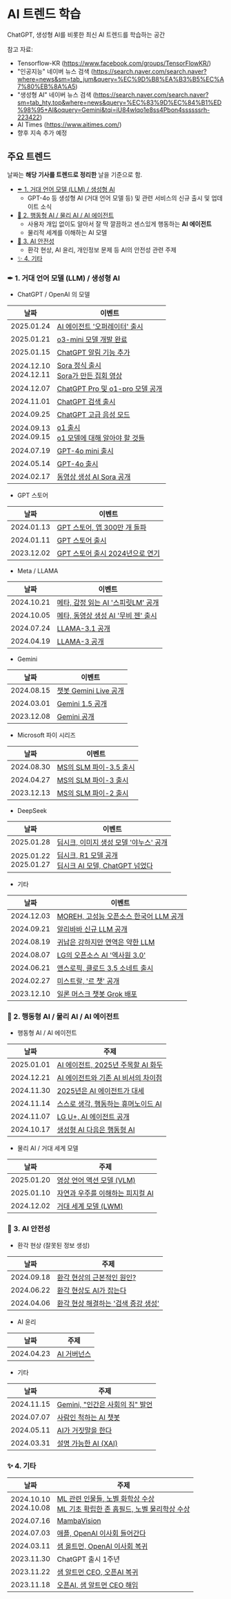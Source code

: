 # AI 트렌드 학습

ChatGPT, 생성형 AI를 비롯한 최신 AI 트렌드를 학습하는 공간

참고 자료:
* Tensorflow-KR (https://www.facebook.com/groups/TensorFlowKR/)
* "인공지능" 네이버 뉴스 검색 (https://search.naver.com/search.naver?where=news&sm=tab_jum&query=%EC%9D%B8%EA%B3%B5%EC%A7%80%EB%8A%A5)
* "생성형 AI" 네이버 뉴스 검색 (https://search.naver.com/search.naver?sm=tab_hty.top&where=news&query=%EC%83%9D%EC%84%B1%ED%98%95+AI&oquery=Gemini&tqi=iU84wlqo1e8ss4Pbon4ssssssrh-223422)
* AI Times (https://www.aitimes.com/)
* 향후 지속 추가 예정

## 주요 트렌드
날짜는 **해당 기사를 트렌드로 정리한** 날을 기준으로 함.

* [✒ 1. 거대 언어 모델 (LLM) / 생성형 AI](https://github.com/WannaBeSuperteur/AI-study/tree/main/AI%20Trend#-1-%EA%B1%B0%EB%8C%80-%EC%96%B8%EC%96%B4-%EB%AA%A8%EB%8D%B8-llm--%EC%83%9D%EC%84%B1%ED%98%95-ai)
  * GPT-4o 등 생성형 AI (거대 언어 모델 등) 및 관련 서비스의 신규 출시 및 업데이트 소식
* [🤖 2. 행동형 AI / 물리 AI / AI 에이전트](https://github.com/WannaBeSuperteur/AI-study/tree/main/AI%20Trend#-2-%ED%96%89%EB%8F%99%ED%98%95-ai--%EB%AC%BC%EB%A6%AC-ai--ai-%EC%97%90%EC%9D%B4%EC%A0%84%ED%8A%B8)
  * 사용자 개입 없이도 알아서 잘 딱 깔끔하고 센스있게 행동하는 **AI 에이전트**
  * 물리적 세계를 이해하는 AI 모델
* [🚨 3. AI 안전성](https://github.com/WannaBeSuperteur/AI-study/tree/main/AI%20Trend#-3-ai-%EC%95%88%EC%A0%84%EC%84%B1)
  * 환각 현상, AI 윤리, 개인정보 문제 등 AI의 안전성 관련 주제
* [✨ 4. 기타](https://github.com/WannaBeSuperteur/AI-study/tree/main/AI%20Trend#-4-%EA%B8%B0%ED%83%80)

### ✒ 1. 거대 언어 모델 (LLM) / 생성형 AI

* ChatGPT / OpenAI 의 모델

|날짜|이벤트|
|---|---|
|2025.01.24|[AI 에이전트 '오퍼레이터' 출시](https://github.com/WannaBeSuperteur/AI-study/blob/main/AI%20Trend/AI_Trend_Jan_2025.md#20250124-%EA%B8%88)|
|2025.01.21|[o3-mini 모델 개발 완료](https://github.com/WannaBeSuperteur/AI-study/blob/main/AI%20Trend/AI_Trend_Jan_2025.md#20250121-%ED%99%94)|
|2025.01.15|[ChatGPT 알림 기능 추가](https://github.com/WannaBeSuperteur/AI-study/blob/main/AI%20Trend/AI_Trend_Jan_2025.md#20250115-%EC%88%98)|
|2024.12.10<br>2024.12.11|[Sora 정식 출시](https://github.com/WannaBeSuperteur/AI-study/blob/main/AI%20Trend/AI_Trend_Dec_2024.md#20241210-%ED%99%94)<br>[Sora가 만든 집회 영상](https://github.com/WannaBeSuperteur/AI-study/blob/main/AI%20Trend/AI_Trend_Dec_2024.md#20241211-%EC%88%98)|
|2024.12.07|[ChatGPT Pro 및 o1-pro 모델 공개](https://github.com/WannaBeSuperteur/AI-study/blob/main/AI%20Trend/AI_Trend_Dec_2024.md#20241207-%ED%86%A0)|
|2024.11.01|[ChatGPT 검색 출시](https://github.com/WannaBeSuperteur/AI-study/blob/main/AI%20Trend/AI_Trend_Nov_2024.md#20241101-%EA%B8%88)|
|2024.09.25|[ChatGPT 고급 음성 모드](https://github.com/WannaBeSuperteur/AI-study/blob/main/AI%20Trend/AI_TREND_Sep_2024.md#20240925-%EC%88%98)|
|2024.09.13<br>2024.09.15|[o1 출시](https://github.com/WannaBeSuperteur/AI-study/blob/main/AI%20Trend/AI_TREND_Sep_2024.md#20240913-%EA%B8%88)<br>[o1 모델에 대해 알아야 할 것들](https://github.com/WannaBeSuperteur/AI-study/blob/main/AI%20Trend/AI_TREND_Sep_2024.md#20240915-%EC%9D%BC)|
|2024.07.19|[GPT-4o mini 출시](https://github.com/WannaBeSuperteur/AI-study/blob/main/AI%20Trend/AI_TREND_Jul_2024.md#20240719-%EA%B8%88)|
|2024.05.14|[GPT-4o 출시](https://github.com/WannaBeSuperteur/AI-study/blob/main/AI%20Trend/AI_Trend_May_2024.md#20240514-%ED%99%94)|
|2024.02.17|[동영상 생성 AI Sora 공개](https://github.com/WannaBeSuperteur/AI-study/blob/main/AI%20Trend/AI_TREND_Feb_2024.md#20240217-%ED%86%A0)|

* GPT 스토어

|날짜|이벤트|
|---|---|
|2024.01.13|[GPT 스토어, 앱 300만 개 돌파](https://github.com/WannaBeSuperteur/AI-study/blob/main/AI%20Trend/AI_TREND_Jan_2024.md#20240113-%ED%86%A0)|
|2024.01.11|[GPT 스토어 출시](https://github.com/WannaBeSuperteur/AI-study/blob/main/AI%20Trend/AI_TREND_Jan_2024.md#20240111-%EB%AA%A9)|
|2023.12.02|[GPT 스토어 출시 2024년으로 연기](https://github.com/WannaBeSuperteur/AI-study/blob/main/AI%20Trend/AI_TREND_Dec_2023.md#20231202-%ED%86%A0)|

* Meta / LLAMA

|날짜|이벤트|
|---|---|
|2024.10.21|[메타, 감정 읽는 AI '스피릿LM' 공개](https://github.com/WannaBeSuperteur/AI-study/blob/main/AI%20Trend/AI_Trend_Oct_2024.md#20241021-%EC%9B%94)|
|2024.10.05|[메타, 동영상 생성 AI '무비 젠' 출시](https://github.com/WannaBeSuperteur/AI-study/blob/main/AI%20Trend/AI_Trend_Oct_2024.md#20241005-%ED%86%A0)|
|2024.07.24|[LLAMA-3.1 공개](https://github.com/WannaBeSuperteur/AI-study/blob/main/AI%20Trend/AI_TREND_Jul_2024.md#20240724-%EC%88%98)|
|2024.04.19|[LLAMA-3 공개](https://github.com/WannaBeSuperteur/AI-study/blob/main/AI%20Trend/AI_TREND_Apr_2024.md#20240419-%EA%B8%88)|

* Gemini

|날짜|이벤트|
|---|---|
|2024.08.15|[챗봇 Gemini Live 공개](https://github.com/WannaBeSuperteur/AI-study/blob/main/AI%20Trend/AI_Trend_Aug_2024.md#20240815-%EB%AA%A9)|
|2024.03.01|[Gemini 1.5 공개](https://github.com/WannaBeSuperteur/AI-study/blob/main/AI%20Trend/AI_TREND_Mar_2024.md#20240301-%EA%B8%88)|
|2023.12.08|[Gemini 공개](https://github.com/WannaBeSuperteur/AI-study/blob/main/AI%20Trend/AI_TREND_Dec_2023.md#20231208-%EA%B8%88)|

* Microsoft 파이 시리즈

|날짜|이벤트|
|---|---|
|2024.08.30|[MS의 SLM 파이-3.5 출시](https://github.com/WannaBeSuperteur/AI-study/blob/main/AI%20Trend/AI_Trend_Aug_2024.md#20240830-%EA%B8%88)|
|2024.04.27|[MS의 SLM 파이-3 출시](https://github.com/WannaBeSuperteur/AI-study/blob/main/AI%20Trend/AI_TREND_Apr_2024.md#20240427-%ED%86%A0)|
|2023.12.13|[MS의 SLM 파이-2 출시](https://github.com/WannaBeSuperteur/AI-study/blob/main/AI%20Trend/AI_TREND_Dec_2023.md#20231213-%EC%88%98)|

* DeepSeek

|날짜|이벤트|
|---|---|
|2025.01.28|[딥시크, 이미지 생성 모델 '야누스' 공개](https://github.com/WannaBeSuperteur/AI-study/blob/main/AI%20Trend/AI_Trend_Jan_2025.md#20250128-%ED%99%94)|
|2025.01.22<br>2025.01.27|[딥시크, R1 모델 공개](https://github.com/WannaBeSuperteur/AI-study/blob/main/AI%20Trend/AI_Trend_Jan_2025.md#20250122-%EC%88%98)<br>[딥시크 AI 모델, ChatGPT 넘었다](https://github.com/WannaBeSuperteur/AI-study/blob/main/AI%20Trend/AI_Trend_Jan_2025.md#20250127-%EC%9B%94)|

* 기타

|날짜|이벤트|
|---|---|
|2024.12.03|[MOREH, 고성능 오픈소스 한국어 LLM 공개](https://github.com/WannaBeSuperteur/AI-study/blob/main/AI%20Trend/AI_Trend_Dec_2024.md#20241203-%ED%99%94)|
|2024.09.21|[알리바바 신규 LLM 공개](https://github.com/WannaBeSuperteur/AI-study/blob/main/AI%20Trend/AI_TREND_Sep_2024.md#20240921-%ED%86%A0)|
|2024.08.19|[귀납은 강하지만 연역은 약한 LLM](https://github.com/WannaBeSuperteur/AI-study/blob/main/AI%20Trend/AI_Trend_Aug_2024.md#20240819-%EC%9B%94)|
|2024.08.07|[LG의 오픈소스 AI '엑사원 3.0'](https://github.com/WannaBeSuperteur/AI-study/blob/main/AI%20Trend/AI_Trend_Aug_2024.md#20240807-%EC%88%98)|
|2024.06.21|[앤스로픽, 클로드 3.5 소네트 출시](https://github.com/WannaBeSuperteur/AI-study/blob/main/AI%20Trend/AI_TREND_Jun_2024.md#20240621-%EA%B8%88)|
|2024.02.27|[미스트랄, '르 챗' 공개](https://github.com/WannaBeSuperteur/AI-study/blob/main/AI%20Trend/AI_TREND_Feb_2024.md#20240227-%ED%99%94)|
|2023.12.10|[일론 머스크 챗봇 Grok 배포](https://github.com/WannaBeSuperteur/AI-study/blob/main/AI%20Trend/AI_TREND_Dec_2023.md#20231210-%EC%9D%BC)|

### 🤖 2. 행동형 AI / 물리 AI / AI 에이전트

* 행동형 AI / AI 에이전트

|날짜|주제|
|---|---|
|2025.01.01|[AI 에이전트, 2025년 주목할 AI 화두](https://github.com/WannaBeSuperteur/AI-study/blob/main/AI%20Trend/AI_Trend_Jan_2025.md#20250101-%EC%88%98)|
|2024.12.21|[AI 에이전트와 기존 AI 비서의 차이점](https://github.com/WannaBeSuperteur/AI-study/blob/main/AI%20Trend/AI_Trend_Dec_2024.md#20241221-%ED%86%A0)|
|2024.11.30|[2025년은 AI 에이전트가 대세](https://github.com/WannaBeSuperteur/AI-study/blob/main/AI%20Trend/AI_Trend_Nov_2024.md#20241130-%ED%86%A0-chatgpt-2%EC%A3%BC%EB%85%84)|
|2024.11.14|[스스로 생각, 행동하는 휴머노이드 AI](https://github.com/WannaBeSuperteur/AI-study/blob/main/AI%20Trend/AI_Trend_Nov_2024.md#20241114-%EB%AA%A9--ai-study-repo-1%EC%A3%BC%EB%85%84-)|
|2024.11.07|[LG U+, AI 에이전트 공개](https://github.com/WannaBeSuperteur/AI-study/blob/main/AI%20Trend/AI_Trend_Nov_2024.md#20241107-%EB%AA%A9)|
|2024.10.17|[생성형 AI 다음은 행동형 AI](https://github.com/WannaBeSuperteur/AI-study/blob/main/AI%20Trend/AI_Trend_Oct_2024.md#20241017-%EB%AA%A9)|

* 물리 AI / 거대 세계 모델

|날짜|주제|
|---|---|
|2025.01.20|[영상 언어 액션 모델 (VLM)](https://github.com/WannaBeSuperteur/AI-study/blob/main/AI%20Trend/AI_Trend_Jan_2025.md#20250120-%EC%9B%94)|
|2025.01.10|[자연과 우주를 이해하는 피지컬 AI](https://github.com/WannaBeSuperteur/AI-study/blob/main/AI%20Trend/AI_Trend_Jan_2025.md#20250110-%EA%B8%88)|
|2024.12.02|[거대 세계 모델 (LWM)](https://github.com/WannaBeSuperteur/AI-study/blob/main/AI%20Trend/AI_Trend_Dec_2024.md#20241202-%EC%9B%94)|

### 🚨 3. AI 안전성

* 환각 현상 (잘못된 정보 생성)

|날짜|주제|
|---|---|
|2024.09.18|[환각 현상의 근본적인 원인?](https://github.com/WannaBeSuperteur/AI-study/blob/main/AI%20Trend/AI_TREND_Sep_2024.md#20240918-%EC%88%98)|
|2024.06.22|[환각 현상도 AI가 잡는다](https://github.com/WannaBeSuperteur/AI-study/blob/main/AI%20Trend/AI_TREND_Jun_2024.md#20240622-%ED%86%A0)|
|2024.04.06|[환각 현상 해결하는 '검색 증강 생성'](https://github.com/WannaBeSuperteur/AI-study/blob/main/AI%20Trend/AI_TREND_Apr_2024.md#20240406-%ED%86%A0)|

* AI 윤리

|날짜|주제|
|---|---|
|2024.04.23|[AI 거버넌스](https://github.com/WannaBeSuperteur/AI-study/blob/main/AI%20Trend/AI_TREND_Apr_2024.md#20240423-%ED%99%94)|

* 기타

|날짜|주제|
|---|---|
|2024.11.15|[Gemini, "인간은 사회의 짐" 발언](https://github.com/WannaBeSuperteur/AI-study/blob/main/AI%20Trend/AI_Trend_Nov_2024.md#20241115-%EA%B8%88)|
|2024.07.07|[사람인 척하는 AI 챗봇](https://github.com/WannaBeSuperteur/AI-study/blob/main/AI%20Trend/AI_TREND_Jul_2024.md#20240707-%EC%9D%BC)|
|2024.05.11|[AI가 거짓말을 한다](https://github.com/WannaBeSuperteur/AI-study/blob/main/AI%20Trend/AI_Trend_May_2024.md#20240511-%ED%86%A0)|
|2024.03.31|[설명 가능한 AI (XAI)](https://github.com/WannaBeSuperteur/AI-study/blob/main/AI%20Trend/AI_TREND_Mar_2024.md#20240331-%EC%9D%BC)|

### ✨ 4. 기타

|날짜|주제|
|---|---|
|2024.10.10<br>2024.10.08|[ML 관련 인물들, 노벨 화학상 수상](https://github.com/WannaBeSuperteur/AI-study/blob/main/AI%20Trend/AI_Trend_Oct_2024.md#20241010-%EB%AA%A9)<br>[ML 기초 확립한 존 홉필드, 노벨 물리학상 수상](https://github.com/WannaBeSuperteur/AI-study/blob/main/AI%20Trend/AI_Trend_Oct_2024.md#20241008-%ED%99%94)|
|2024.07.16|[MambaVision](https://github.com/WannaBeSuperteur/AI-study/blob/main/AI%20Trend/AI_TREND_Jul_2024.md#20240716-%ED%99%94)|
|2024.07.03|[애플, OpenAI 이사회 들어간다](https://github.com/WannaBeSuperteur/AI-study/blob/main/AI%20Trend/AI_TREND_Jul_2024.md#20240703-%EC%88%98)|
|2024.03.11|[샘 올트먼, OpenAI 이사회 복귀](https://github.com/WannaBeSuperteur/AI-study/blob/main/AI%20Trend/AI_TREND_Mar_2024.md#20240311-%EC%9B%94)|
|2023.11.30|ChatGPT 출시 1주년|
|2023.11.22|[샘 알트먼 CEO, 오픈AI 복귀](https://github.com/WannaBeSuperteur/AI-study/blob/main/AI%20Trend/AI_TREND_Nov_2023.md#20231122-%EC%88%98)|
|2023.11.18|[오픈AI, 샘 알트먼 CEO 해임](https://github.com/WannaBeSuperteur/AI-study/blob/main/AI%20Trend/AI_TREND_Nov_2023.md#20231118-%ED%86%A0)|
